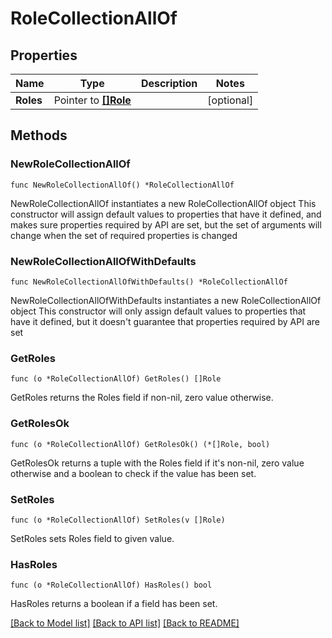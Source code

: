 # RoleCollectionAllOf

## Properties

Name | Type | Description | Notes
------------ | ------------- | ------------- | -------------
**Roles** | Pointer to [**[]Role**](Role.md) |  | [optional] 

## Methods

### NewRoleCollectionAllOf

`func NewRoleCollectionAllOf() *RoleCollectionAllOf`

NewRoleCollectionAllOf instantiates a new RoleCollectionAllOf object
This constructor will assign default values to properties that have it defined,
and makes sure properties required by API are set, but the set of arguments
will change when the set of required properties is changed

### NewRoleCollectionAllOfWithDefaults

`func NewRoleCollectionAllOfWithDefaults() *RoleCollectionAllOf`

NewRoleCollectionAllOfWithDefaults instantiates a new RoleCollectionAllOf object
This constructor will only assign default values to properties that have it defined,
but it doesn't guarantee that properties required by API are set

### GetRoles

`func (o *RoleCollectionAllOf) GetRoles() []Role`

GetRoles returns the Roles field if non-nil, zero value otherwise.

### GetRolesOk

`func (o *RoleCollectionAllOf) GetRolesOk() (*[]Role, bool)`

GetRolesOk returns a tuple with the Roles field if it's non-nil, zero value otherwise
and a boolean to check if the value has been set.

### SetRoles

`func (o *RoleCollectionAllOf) SetRoles(v []Role)`

SetRoles sets Roles field to given value.

### HasRoles

`func (o *RoleCollectionAllOf) HasRoles() bool`

HasRoles returns a boolean if a field has been set.


[[Back to Model list]](../README.md#documentation-for-models) [[Back to API list]](../README.md#documentation-for-api-endpoints) [[Back to README]](../README.md)


